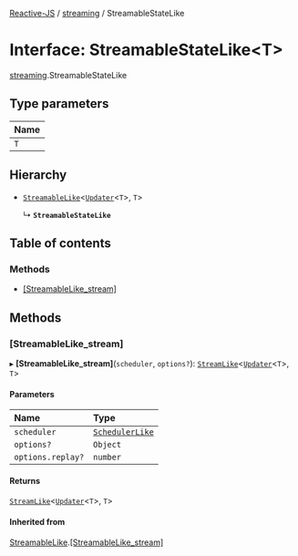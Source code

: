 [Reactive-JS](../README.md) / [streaming](../modules/streaming.md) / StreamableStateLike

# Interface: StreamableStateLike<T\>

[streaming](../modules/streaming.md).StreamableStateLike

## Type parameters

| Name |
| :------ |
| `T` |

## Hierarchy

- [`StreamableLike`](streaming.StreamableLike.md)<[`Updater`](../modules/functions.md#updater)<`T`\>, `T`\>

  ↳ **`StreamableStateLike`**

## Table of contents

### Methods

- [[StreamableLike\_stream]](streaming.StreamableStateLike.md#[streamablelike_stream])

## Methods

### [StreamableLike\_stream]

▸ **[StreamableLike_stream]**(`scheduler`, `options?`): [`StreamLike`](streaming.StreamLike.md)<[`Updater`](../modules/functions.md#updater)<`T`\>, `T`\>

#### Parameters

| Name | Type |
| :------ | :------ |
| `scheduler` | [`SchedulerLike`](scheduling.SchedulerLike.md) |
| `options?` | `Object` |
| `options.replay?` | `number` |

#### Returns

[`StreamLike`](streaming.StreamLike.md)<[`Updater`](../modules/functions.md#updater)<`T`\>, `T`\>

#### Inherited from

[StreamableLike](streaming.StreamableLike.md).[[StreamableLike_stream]](streaming.StreamableLike.md#[streamablelike_stream])
